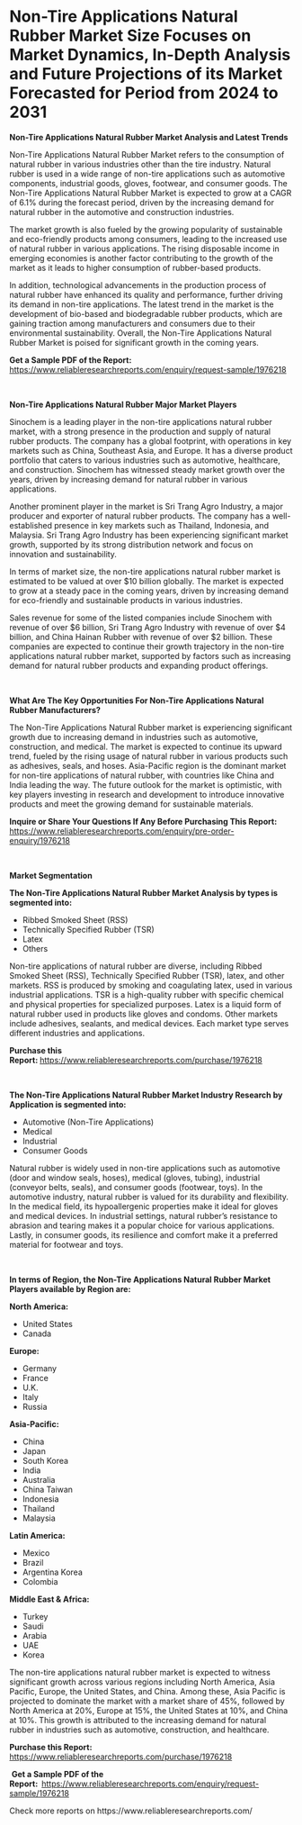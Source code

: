 <p><h1>Non-Tire Applications Natural Rubber Market Size Focuses on Market Dynamics, In-Depth Analysis and Future Projections of its Market Forecasted for Period from 2024 to 2031</h1></p><p><strong>Non-Tire Applications Natural Rubber Market Analysis and Latest Trends</strong></p>
<p><p>Non-Tire Applications Natural Rubber Market refers to the consumption of natural rubber in various industries other than the tire industry. Natural rubber is used in a wide range of non-tire applications such as automotive components, industrial goods, gloves, footwear, and consumer goods. The Non-Tire Applications Natural Rubber Market is expected to grow at a CAGR of 6.1% during the forecast period, driven by the increasing demand for natural rubber in the automotive and construction industries.</p><p>The market growth is also fueled by the growing popularity of sustainable and eco-friendly products among consumers, leading to the increased use of natural rubber in various applications. The rising disposable income in emerging economies is another factor contributing to the growth of the market as it leads to higher consumption of rubber-based products.</p><p>In addition, technological advancements in the production process of natural rubber have enhanced its quality and performance, further driving its demand in non-tire applications. The latest trend in the market is the development of bio-based and biodegradable rubber products, which are gaining traction among manufacturers and consumers due to their environmental sustainability. Overall, the Non-Tire Applications Natural Rubber Market is poised for significant growth in the coming years.</p></p>
<p><strong>Get a Sample PDF of the Report:&nbsp;</strong> <a href="https://www.reliableresearchreports.com/enquiry/request-sample/1976218">https://www.reliableresearchreports.com/enquiry/request-sample/1976218</a></p>
<p>&nbsp;</p>
<p><strong>Non-Tire Applications Natural Rubber Major Market Players</strong></p>
<p><p>Sinochem is a leading player in the non-tire applications natural rubber market, with a strong presence in the production and supply of natural rubber products. The company has a global footprint, with operations in key markets such as China, Southeast Asia, and Europe. It has a diverse product portfolio that caters to various industries such as automotive, healthcare, and construction. Sinochem has witnessed steady market growth over the years, driven by increasing demand for natural rubber in various applications.</p><p>Another prominent player in the market is Sri Trang Agro Industry, a major producer and exporter of natural rubber products. The company has a well-established presence in key markets such as Thailand, Indonesia, and Malaysia. Sri Trang Agro Industry has been experiencing significant market growth, supported by its strong distribution network and focus on innovation and sustainability.</p><p>In terms of market size, the non-tire applications natural rubber market is estimated to be valued at over $10 billion globally. The market is expected to grow at a steady pace in the coming years, driven by increasing demand for eco-friendly and sustainable products in various industries.</p><p>Sales revenue for some of the listed companies include Sinochem with revenue of over $6 billion, Sri Trang Agro Industry with revenue of over $4 billion, and China Hainan Rubber with revenue of over $2 billion. These companies are expected to continue their growth trajectory in the non-tire applications natural rubber market, supported by factors such as increasing demand for natural rubber products and expanding product offerings.</p></p>
<p>&nbsp;</p>
<p><strong>What Are The Key Opportunities For Non-Tire Applications Natural Rubber Manufacturers?</strong></p>
<p><p>The Non-Tire Applications Natural Rubber market is experiencing significant growth due to increasing demand in industries such as automotive, construction, and medical. The market is expected to continue its upward trend, fueled by the rising usage of natural rubber in various products such as adhesives, seals, and hoses. Asia-Pacific region is the dominant market for non-tire applications of natural rubber, with countries like China and India leading the way. The future outlook for the market is optimistic, with key players investing in research and development to introduce innovative products and meet the growing demand for sustainable materials.</p></p>
<p><strong>Inquire or Share Your Questions If Any Before Purchasing This Report:</strong> <a href="https://www.reliableresearchreports.com/enquiry/pre-order-enquiry/1976218">https://www.reliableresearchreports.com/enquiry/pre-order-enquiry/1976218</a></p>
<p>&nbsp;</p>
<p><strong>Market Segmentation</strong></p>
<p><strong>The Non-Tire Applications Natural Rubber Market Analysis by types is segmented into:</strong></p>
<p><ul><li>Ribbed Smoked Sheet (RSS)</li><li>Technically Specified Rubber (TSR)</li><li>Latex</li><li>Others</li></ul></p>
<p><p>Non-tire applications of natural rubber are diverse, including Ribbed Smoked Sheet (RSS), Technically Specified Rubber (TSR), latex, and other markets. RSS is produced by smoking and coagulating latex, used in various industrial applications. TSR is a high-quality rubber with specific chemical and physical properties for specialized purposes. Latex is a liquid form of natural rubber used in products like gloves and condoms. Other markets include adhesives, sealants, and medical devices. Each market type serves different industries and applications.</p></p>
<p><strong>Purchase this Report:&nbsp;</strong><a href="https://www.reliableresearchreports.com/purchase/1976218">https://www.reliableresearchreports.com/purchase/1976218</a></p>
<p>&nbsp;</p>
<p><strong>The Non-Tire Applications Natural Rubber Market Industry Research by Application is segmented into:</strong></p>
<p><ul><li>Automotive (Non-Tire Applications)</li><li>Medical</li><li>Industrial</li><li>Consumer Goods</li></ul></p>
<p><p>Natural rubber is widely used in non-tire applications such as automotive (door and window seals, hoses), medical (gloves, tubing), industrial (conveyor belts, seals), and consumer goods (footwear, toys). In the automotive industry, natural rubber is valued for its durability and flexibility. In the medical field, its hypoallergenic properties make it ideal for gloves and medical devices. In industrial settings, natural rubber’s resistance to abrasion and tearing makes it a popular choice for various applications. Lastly, in consumer goods, its resilience and comfort make it a preferred material for footwear and toys.</p></p>
<p>&nbsp;</p>
<p><strong>In terms of Region, the Non-Tire Applications Natural Rubber Market Players available by Region are:</strong></p>
<p>
    <p> <strong> North America: </strong>
        <ul>
            <li>United States</li>
            <li>Canada</li>
        </ul>
        </p> 
    <p> <strong> Europe: </strong>
        <ul>
            <li>Germany</li>
            <li>France</li>
            <li>U.K.</li>
            <li>Italy</li>
            <li>Russia</li>
        </ul>
        </p> 
    <p> <strong> Asia-Pacific: </strong>
        <ul>
            <li>China</li>
            <li>Japan</li>
            <li>South Korea</li>
            <li>India</li>
            <li>Australia</li>
            <li>China Taiwan</li>
            <li>Indonesia</li>
            <li>Thailand</li>
            <li>Malaysia</li>
        </ul>
        </p> 
    <p> <strong> Latin America: </strong>
        <ul>
            <li>Mexico</li>
            <li>Brazil</li>
            <li>Argentina Korea</li>
            <li>Colombia</li>
        </ul>
        </p> 
    <p> <strong> Middle East & Africa: </strong>
        <ul>
            <li>Turkey</li>
            <li>Saudi</li>
            <li>Arabia</li>
            <li>UAE</li>
            <li>Korea</li>
        </ul>
    </p>
    </p>
<p><p>The non-tire applications natural rubber market is expected to witness significant growth across various regions including North America, Asia Pacific, Europe, the United States, and China. Among these, Asia Pacific is projected to dominate the market with a market share of 45%, followed by North America at 20%, Europe at 15%, the United States at 10%, and China at 10%. This growth is attributed to the increasing demand for natural rubber in industries such as automotive, construction, and healthcare.</p></p>
<p><strong>Purchase this Report: </strong><a href="https://www.reliableresearchreports.com/purchase/1976218">https://www.reliableresearchreports.com/purchase/1976218</a></p>
<p>&nbsp;<strong>Get a Sample PDF of the Report:&nbsp;&nbsp;</strong><a href="https://www.reliableresearchreports.com/enquiry/request-sample/1976218">https://www.reliableresearchreports.com/enquiry/request-sample/1976218</a></p>
<p><strong></strong></p>
<p>Check more reports on https://www.reliableresearchreports.com/</p>